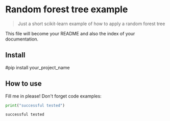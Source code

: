 # Random forest tree example
> Just a short scikit-learn example of how to apply a random forest tree


This file will become your README and also the index of your documentation.

## Install

#pip install your_project_name

## How to use

Fill me in please! Don't forget code examples:

```python
print("successful tested")
```

    successful tested
    
